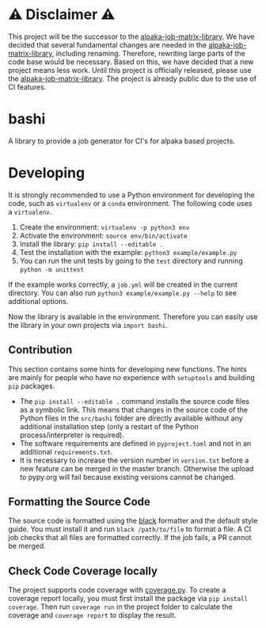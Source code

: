# ⚠️ Disclaimer ⚠️

This project will be the successor to the [alpaka-job-matrix-library](https://github.com/alpaka-group/alpaka-job-matrix-library). We have decided that several fundamental changes are needed in the [alpaka-job-matrix-library](https://github.com/alpaka-group/alpaka-job-matrix-library), including renaming. Therefore, rewriting large parts of the code base would be necessary. Based on this, we have decided that a new project means less work. Until this project is officially released, please use the [alpaka-job-matrix-library](https://github.com/alpaka-group/alpaka-job-matrix-library). The project is already public due to the use of CI features.

# bashi

A library to provide a job generator for CI's for alpaka based projects.

# Developing

It is strongly recommended to use a Python environment for developing the code, such as `virtualenv` or a `conda` environment. The following code uses a `virtualenv`.

1. Create the environment: `virtualenv -p python3 env`
2. Activate the environment: `source env/bin/activate`
3. Install the library: `pip install --editable .`
4. Test the installation with the example: `python3 example/example.py`
5. You can run the unit tests by going to the `test` directory and running `python -m unittest`

If the example works correctly, a `job.yml` will be created in the current directory. You can also run `python3 example/example.py --help` to see additional options.

Now the library is available in the environment. Therefore you can easily use the library in your own projects via `import bashi`.

## Contribution

This section contains some hints for developing new functions. The hints are mainly for people who have no experience with `setuptools` and building `pip` packages.

* The `pip install --editable .` command installs the source code files as a symbolic link. This means that changes in the source code of the Python files in the `src/bashi` folder are directly available without any additional installation step (only a restart of the Python process/interpreter is required).
* The software requirements are defined in `pyproject.toml` and not in an additional `requirements.txt`.
* It is necessary to increase the version number in `version.txt` before a new feature can be merged in the master branch. Otherwise the upload to pypy.org will fail because existing versions cannot be changed.

## Formatting the Source Code

The source code is formatted using the [black](https://pypi.org/project/black/) formatter and the default style guide. You must install it and run `black /path/to/file` to format a file. A CI job checks that all files are formatted correctly. If the job fails, a PR cannot be merged.

## Check Code Coverage locally

The project supports code coverage with [coverage.py](https://coverage.readthedocs.io). To create a coverage report locally, you must first install the package via `pip install coverage`. Then run `coverage run` in the project folder to calculate the coverage and `coverage report` to display the result.
